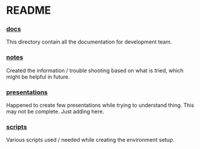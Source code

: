 # README

### [docs](https://github.com/rsettine-tibco/fp-notes/tree/main/fp39/docs)
This directory contain all the documentation for development team.
### [notes](https://github.com/rsettine-tibco/fp-notes/tree/main/fp39/notes)
Created the information / trouble shooting based on what is tried, which might be helpful in future.
### [presentations](https://github.com/rsettine-tibco/fp-notes/tree/main/fp39/presentations)
Happened to create few presentations while trying to understand thing. This may not be complete. Just adding here.
### [scripts](https://github.com/rsettine-tibco/fp-notes/tree/main/fp39/scripts)
Various scripts used / needed while creating the environment setup.

